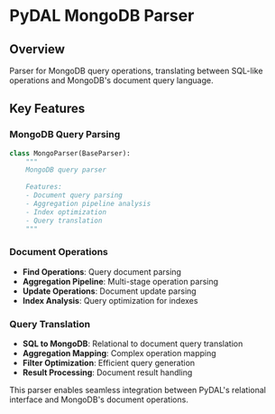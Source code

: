 # PyDAL MongoDB Parser

## Overview
Parser for MongoDB query operations, translating between SQL-like operations and MongoDB's document query language.

## Key Features

### MongoDB Query Parsing
```python
class MongoParser(BaseParser):
    """
    MongoDB query parser
    
    Features:
    - Document query parsing
    - Aggregation pipeline analysis
    - Index optimization
    - Query translation
    """
```

### Document Operations
- **Find Operations**: Query document parsing
- **Aggregation Pipeline**: Multi-stage operation parsing
- **Update Operations**: Document update parsing
- **Index Analysis**: Query optimization for indexes

### Query Translation
- **SQL to MongoDB**: Relational to document query translation
- **Aggregation Mapping**: Complex operation mapping
- **Filter Optimization**: Efficient query generation
- **Result Processing**: Document result handling

This parser enables seamless integration between PyDAL's relational interface and MongoDB's document operations.